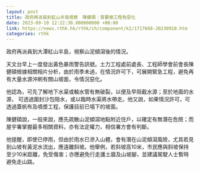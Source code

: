 ```yaml
---
layout: post
title: 政府再派員到紅山半島視察　陳健碩：首要做工程免惡化
date: 2023-09-10 12:22:38.000000000 +08:00
link: https://news.rthk.hk/rthk/ch/component/k2/1717668-20230910.htm
categories: rthk
---
```


政府再派員到大潭紅山半島，視察山泥傾瀉後的情況。

天文台早上一度發出黃色暴雨警告訊號。土力工程處前處長、工程師學會前會長陳健碩根據相關相片分析，由於雨季未過，在情況許可下，可展開緊急工程，避免再有大量水源沖刷有關山坡面，令情況惡化。

他認為，可先了解地下水渠或輸水管有無破裂，以便及早阻截水源；至於地面的水源， 可透過圍封沙包阻水，或以臨時水渠將水帶走。他又說，如果情況許可，可透過蓋帆布及噴漿工程，保護目前已塌下的坡面。

陳健碩說，一般來說，應先疏散山泥傾瀉地點附近住戶，以確定有無潛在危險；而屋宇署掌握最多相關資料，亦有法定權力，相信署方會有判斷。

他提醒，即使已停雨，但由於雨水已滲入山體，會有潛在山泥傾瀉風險，尤其若見到山坡有黃泥水流出，應遠離斜坡。他舉例，若斜坡高10米，市民應與斜坡保持至少10米距離，免受傷害；亦應避免行走護土牆及山坡腳，並建議駕駛人士暫時避免走山路。
